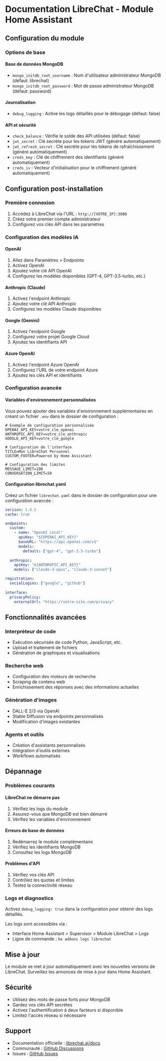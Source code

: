 # Documentation LibreChat - Module Home Assistant

## Configuration du module

### Options de base

#### Base de données MongoDB
- `mongo_initdb_root_username` : Nom d'utilisateur administrateur MongoDB (défaut: librechat)
- `mongo_initdb_root_password` : Mot de passe administrateur MongoDB (défaut: password)

#### Journalisation
- `debug_logging` : Active les logs détaillés pour le débogage (défaut: false)

#### API et sécurité
- `check_balance` : Vérifie le solde des API utilisées (défaut: false)
- `jwt_secret` : Clé secrète pour les tokens JWT (généré automatiquement)
- `jwt_refresh_secret` : Clé secrète pour les tokens de rafraîchissement (généré automatiquement)
- `creds_key` : Clé de chiffrement des identifiants (généré automatiquement)
- `creds_iv` : Vecteur d'initialisation pour le chiffrement (généré automatiquement)

## Configuration post-installation

### Première connexion

1. Accédez à LibreChat via l'URL : `http://[VOTRE_IP]:3080`
2. Créez votre premier compte administrateur
3. Configurez vos clés API dans les paramètres

### Configuration des modèles IA

#### OpenAI
1. Allez dans Paramètres > Endpoints
2. Activez OpenAI
3. Ajoutez votre clé API OpenAI
4. Configurez les modèles disponibles (GPT-4, GPT-3.5-turbo, etc.)

#### Anthropic (Claude)
1. Activez l'endpoint Anthropic
2. Ajoutez votre clé API Anthropic
3. Configurez les modèles Claude disponibles

#### Google (Gemini)
1. Activez l'endpoint Google
2. Configurez votre projet Google Cloud
3. Ajoutez les identifiants API

#### Azure OpenAI
1. Activez l'endpoint Azure OpenAI
2. Configurez l'URL de votre endpoint Azure
3. Ajoutez les clés API et identifiants

### Configuration avancée

#### Variables d'environnement personnalisées

Vous pouvez ajouter des variables d'environnement supplémentaires en créant un fichier `.env` dans le dossier de configuration :

```env
# Exemple de configuration personnalisée
OPENAI_API_KEY=votre_cle_openai
ANTHROPIC_API_KEY=votre_cle_anthropic
GOOGLE_API_KEY=votre_cle_google

# Configuration de l'interface
TITLE=Mon LibreChat Personnel
CUSTOM_FOOTER=Powered by Home Assistant

# Configuration des limites
MESSAGE_LIMIT=100
CONVERSATION_LIMIT=50
```

#### Configuration librechat.yaml

Créez un fichier `librechat.yaml` dans le dossier de configuration pour une configuration avancée :

```yaml
version: 1.0.5
cache: true

endpoints:
  custom:
    - name: "OpenAI Local"
      apiKey: "${OPENAI_API_KEY}"
      baseURL: "https://api.openai.com/v1"
      models:
        default: ["gpt-4", "gpt-3.5-turbo"]
        
  anthropic:
    apiKey: "${ANTHROPIC_API_KEY}"
    models: ["claude-3-opus", "claude-3-sonnet"]

registration:
  socialLogins: ["google", "github"]
  
interface:
  privacyPolicy:
    externalUrl: "https://votre-site.com/privacy"
```

## Fonctionnalités avancées

### Interpréteur de code
- Exécution sécurisée de code Python, JavaScript, etc.
- Upload et traitement de fichiers
- Génération de graphiques et visualisations

### Recherche web
- Configuration des moteurs de recherche
- Scraping de contenu web
- Enrichissement des réponses avec des informations actuelles

### Génération d'images
- DALL-E 2/3 via OpenAI
- Stable Diffusion via endpoints personnalisés
- Modification d'images existantes

### Agents et outils
- Création d'assistants personnalisés
- Intégration d'outils externes
- Workflows automatisés

## Dépannage

### Problèmes courants

#### LibreChat ne démarre pas
1. Vérifiez les logs du module
2. Assurez-vous que MongoDB est bien démarré
3. Vérifiez les variables d'environnement

#### Erreurs de base de données
1. Redémarrez le module complémentaire
2. Vérifiez les identifiants MongoDB
3. Consultez les logs MongoDB

#### Problèmes d'API
1. Vérifiez vos clés API
2. Contrôlez les quotas et limites
3. Testez la connectivité réseau

### Logs et diagnostics

Activez `debug_logging: true` dans la configuration pour obtenir des logs détaillés.

Les logs sont accessibles via :
- Interface Home Assistant > Supervisor > Module LibreChat > Logs
- Ligne de commande : `ha addons logs librechat`

## Mise à jour

Le module se met à jour automatiquement avec les nouvelles versions de LibreChat. Surveillez les annonces de mise à jour dans Home Assistant.

## Sécurité

- Utilisez des mots de passe forts pour MongoDB
- Gardez vos clés API secrètes
- Activez l'authentification à deux facteurs si disponible
- Limitez l'accès réseau si nécessaire

## Support

- Documentation officielle : [librechat.ai/docs](https://librechat.ai/docs)
- Communauté : [GitHub Discussions](https://github.com/danny-avila/LibreChat/discussions)
- Issues : [GitHub Issues](https://github.com/danny-avila/LibreChat/issues) 